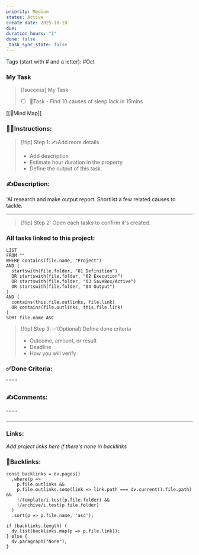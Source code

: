 ```yaml
---
priority: Medium
status: Active
create date: 2025-10-10
due:
duration_hours: "1"
done: false
_task_sync_state: false
---
```


Tags (start with # and a letter): #Oct

### My Task

> [!success] My Task
> - [ ] 📌Task - Find 10 causes of sleep lack in 15mins
>
[[🧠Mind Map]]
### 👷‍♂️Instructions:
> [!tip] Step 1: ✍️Add more details
> - Add description
> - Estimate hour duration in the property
> - Define the output of this task.

### ✍️Description:  
'AI research and make output report. Shortlist a few related causes to tackle.
___

> [!tip] Step 2: Open each tasks to confirm it's created.

### All tasks linked to this project:
~~~dataview
LIST
FROM ""
WHERE contains(file.name, "Project")
AND (
  startswith(file.folder, "01 Definition")
  OR startswith(file.folder, "02 Execution")
  OR startswith(file.folder, "03 SaveBox/Active")
  OR startswith(file.folder, "04 Output")
)
AND (
  contains(this.file.outlinks, file.link)
  OR contains(file.outlinks, this.file.link)
)
SORT file.name ASC
~~~

> [!tip] Step 3: ✅(Optional) Define done criteria  
> - Outcome, amount, or result  
> - Deadline  
> - How you will verify  

### ✅Done Criteria:
'
'
'
'
### ✍️Comments:
'
'
'
'
___

### Links:
*Add project links here if there's none in backlinks*

### 🔗Backlinks:
~~~dataviewjs
const backlinks = dv.pages()
  .where(p =>
    p.file.outlinks &&
    p.file.outlinks.some(link => link.path === dv.current().file.path) &&
    !/template/i.test(p.file.folder) &&
    !/archive/i.test(p.file.folder)
  )
  .sort(p => p.file.name, 'asc');

if (backlinks.length) {
  dv.list(backlinks.map(p => p.file.link));
} else {
  dv.paragraph("None");
}
~~~

